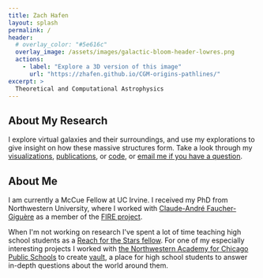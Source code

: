 ```yaml
---
title: Zach Hafen
layout: splash
permalink: /
header:
  # overlay_color: "#5e616c"
  overlay_image: /assets/images/galactic-bloom-header-lowres.png
  actions:
    - label: "Explore a 3D version of this image"
      url: "https://zhafen.github.io/CGM-origins-pathlines/"
excerpt: >
  Theoretical and Computational Astrophysics
---
```


## About My Research

I explore virtual galaxies and their surroundings, and use my explorations to give insight on how these massive structures form.
Take a look through my [visualizations](/visualizations/), [publications](https://ui.adsabs.harvard.edu/\#/public-libraries/fyuwUPLzSAihgQ4PDhtDdQ/), or [code](https://github.com/zhafen/), or [email me if you have a question](mailto:zachary.h.hafen@gmail.com).

## About Me

I am currently a McCue Fellow at UC Irvine. I received my PhD from Northwestern University, where I worked with [Claude-André Faucher-Giguère](http://galaxies.northwestern.edu) as a member of the [FIRE project](https://http://fire.northwestern.edu/).

When I'm not working on research I've spent a lot of time teaching high school students as a [Reach for the Stars fellow](http://gk12.ciera.northwestern.edu/).
For one of my especially interesting projects I worked with [the Northwestern Academy for Chicago Public Schools](https://www.academy.northwestern.edu/) to create [vault](https://avault.github.io), a place for high school students to answer in-depth questions about the world around them.

